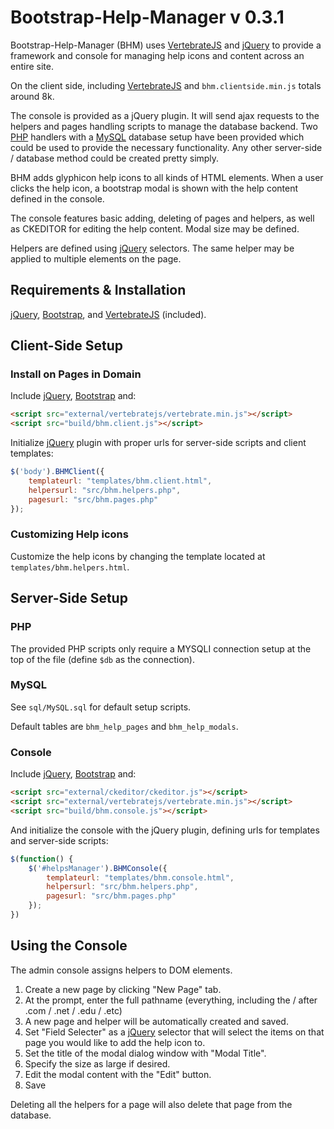# Bootstrap-Help-Manager v 0.3.1

Bootstrap-Help-Manager (BHM) uses [VertebrateJS][3] and [jQuery][2] to provide a framework and console for managing help icons and content across an entire site.

On the client side, including [VertebrateJS][3] and `bhm.clientside.min.js` totals around 8k.

The console is provided as a jQuery plugin. It will send ajax requests to the helpers and pages handling scripts to manage the database backend. Two [PHP][4] handlers with a [MySQL][5] database setup have been provided which could be used to provide the necessary functionality. Any other server-side / database method could be created pretty simply.

BHM adds glyphicon help icons to all kinds of HTML elements. When a user clicks the help icon, a bootstrap modal is shown with the help content defined in the console.

The console features basic adding, deleting of pages and helpers, as well as CKEDITOR for editing the help content. Modal size may be defined.

Helpers are defined using [jQuery](1) selectors. The same helper may be applied to multiple elements on the page.

## Requirements & Installation

[jQuery][1], [Bootstrap][2], and [VertebrateJS][3] (included).

## Client-Side Setup

### Install on Pages in Domain

Include [jQuery][1], [Bootstrap][2] and:

```html
<script src="external/vertebratejs/vertebrate.min.js"></script>
<script src="build/bhm.client.js"></script>
```

Initialize [jQuery][1] plugin with proper urls for server-side scripts and
client templates:

```JavaScript
$('body').BHMClient({
    templateurl: "templates/bhm.client.html",
    helpersurl: "src/bhm.helpers.php",
    pagesurl: "src/bhm.pages.php"
});
```

### Customizing Help icons

Customize the help icons by changing the template located at `templates/bhm.helpers.html`.


## Server-Side Setup

### PHP

The provided PHP scripts only require a MYSQLI connection setup at the top of the file (define `$db` as the connection).

### MySQL

See `sql/MySQL.sql` for default setup scripts.

Default tables are `bhm_help_pages` and `bhm_help_modals`.

### Console

Include [jQuery][1], [Bootstrap][2] and:

```html
<script src="external/ckeditor/ckeditor.js"></script>
<script src="external/vertebratejs/vertebrate.min.js"></script>
<script src="build/bhm.console.js"></script>
```

And initialize the console with the jQuery plugin, defining urls for templates
and server-side scripts:

```javascript
$(function() {
    $('#helpsManager').BHMConsole({
        templateurl: "templates/bhm.console.html",
        helpersurl: "src/bhm.helpers.php",
        pagesurl: "src/bhm.pages.php"
    });
})
```

## Using the Console

The admin console assigns helpers to DOM elements.

1. Create a new page by clicking "New Page" tab.
2. At the prompt, enter the full pathname (everything, including the / after .com / .net / .edu / .etc)
3. A new page and helper will be automatically created and saved.
4. Set "Field Selecter" as a [jQuery][1] selector that will select the items on that page you would like to add the help icon to.
5. Set the title of the modal dialog window with "Modal Title".
6. Specify the size as large if desired.
7. Edit the modal content with the "Edit" button.
8. Save

Deleting all the helpers for a page will also delete that page from the database.



[1]: https://jquery.com/
[2]: http://getBootstrap.com
[3]: https://github.com/psalmody/vertebratejs
[4]: http://php.net/
[5]: http://dev.mysql.com/
